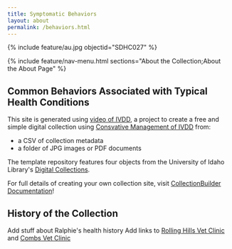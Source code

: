 ```yaml
---
title: Symptomatic Behaviors
layout: about
permalink: /behaviors.html
---
```


{% include feature/au.jpg objectid="SDHC027" %}

{% include feature/nav-menu.html sections="About the Collection;About the About Page" %}

## Common Behaviors Associated with Typical Health Conditions

This site is generated using [video of IVDD](https://www.youtube.com/watch?v=u3DFNXvUEH0), a project to create a free and simple digital collection using [Consvative Management of IVDD](https://www.youtube.com/watch?v=SN_Sodwrd68) from: 

- a CSV of collection metadata
- a folder of JPG images or PDF documents

The template repository features four objects from the University of Idaho Library's [Digital Collections](https://www.lib.uidaho.edu/digital). 

For full details of creating your own collection site, visit [CollectionBuilder Documentation](https://collectionbuilder.github.io/cb-docs/)!

## History of the Collection

Add stuff about Ralphie's health history
Add links to [Rolling Hills Vet Clinic](https://rollinghillsvethospital.com/) and [Combs Vet Clinic](https://www.combsvetclinic.com/)
